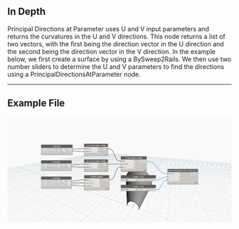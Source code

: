 ## In Depth
Principal Directions at Parameter uses U and V input parameters and returns the curvatures in the U and V directions. This node returns a list of two vectors, with the first being the direction vector in the U direction and the second being the direction vector in the V direction. In the example below, we first create a surface by using a BySweep2Rails. We then use two number sliders to determine the U and V parameters to find the directions using a PrincipalDirectionsAtParameter node.
___
## Example File

![PrincipalDirectionsAtParameter](./Autodesk.DesignScript.Geometry.Surface.PrincipalDirectionsAtParameter_img.jpg)

